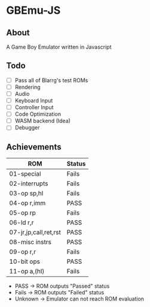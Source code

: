 # GBEmu-JS

## About
A Game Boy Emulator written in Javascript

## Todo
- [ ] Pass all of Blarrg's test ROMs
- [ ] Rendering
- [ ] Audio
- [ ] Keyboard Input
- [ ] Controller Input
- [ ] Code Optimization
- [ ] WASM backend (Idea)
- [ ] Debugger 

## Achievements

| ROM                   | Status | 
|-----------------------|--------|
| 01-special            | Fails  |
| 02-interrupts         | Fails  |
| 03-op sp,hl           | Fails  |
| 04-op r,imm           | PASS   |
| 05-op rp              | Fails  |
| 06-ld r,r             | PASS   |
| 07-jr,jp,call,ret,rst | PASS   |
| 08-misc instrs        | PASS   |
| 09-op r,r             | Fails  |
| 10-bit ops            | PASS   |
| 11-op a,(hl)          | Fails  |

- PASS -> ROM outputs "Passed" status
- Fails -> ROM outputs "Failed" status
- Unknown -> Emulator can not reach ROM evaluation